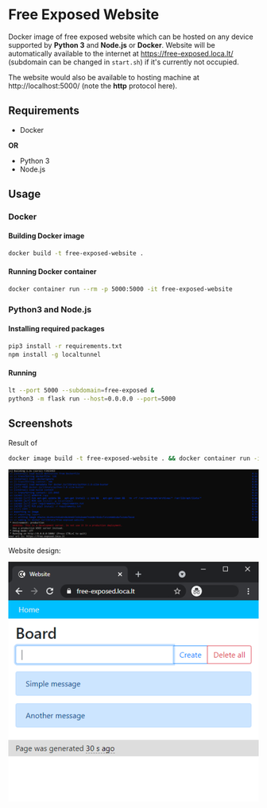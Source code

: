 # Free Exposed Website

Docker image of free exposed website which can be hosted on
any device supported by **Python 3** and **Node.js** or **Docker**.
Website will be automatically available to the internet at https://free-exposed.loca.lt/ (subdomain can be changed in `start.sh`) if it's
currently not occupied.

The website would also be available to hosting machine at http://localhost:5000/ (note the **http** protocol here).

## Requirements

- Docker

**OR**

- Python 3
- Node.js

## Usage

### Docker

#### Building Docker image
```bash
docker build -t free-exposed-website .
```

#### Running Docker container
```bash
docker container run --rm -p 5000:5000 -it free-exposed-website
```

### Python3 and Node.js

#### Installing required packages
```bash
pip3 install -r requirements.txt
npm install -g localtunnel
```

#### Running 
```bash
lt --port 5000 --subdomain=free-exposed &
python3 -m flask run --host=0.0.0.0 --port=5000
```

## Screenshots
Result of
```bash
docker image build -t free-exposed-website . && docker container run -it -p 5000:5000 --rm free-exposed-website
```
![Docker build and run](readme-images/docker-build-and-run.png)

Website design:

![Website design](readme-images/website-design.png)
